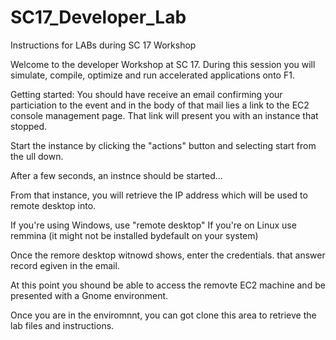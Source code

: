 # SC17_Developer_Lab
Instructions for LABs during SC 17 Workshop

Welcome to the developer Workshop at SC 17.
During this session you will simulate, compile, optimize and run accelerated applications onto F1.

Getting started:
You should have receive an email confirming your particiation to the event and in the body of that mail lies a link to the EC2 console management page.  That link will present you with an instance that stopped.

Start the instance by clicking the "actions" button and selecting start from the ull down.

After a few seconds, an instnce should be started...

From that instance, you will retrieve the IP address which will be used to remote desktop into.

If you're using Windows, use "remote desktop"
If you're on Linux use remmina (it might not be installed bydefault on your system)

Once the remore desktop witnowd shows, enter the credentials. that answer record egiven in the email.

At this point you shound be able to access the removte EC2 machine and be presented with a Gnome environment.

Once you are in the enviromnnt, you can got clone this area to retrieve the lab files and instructions.
